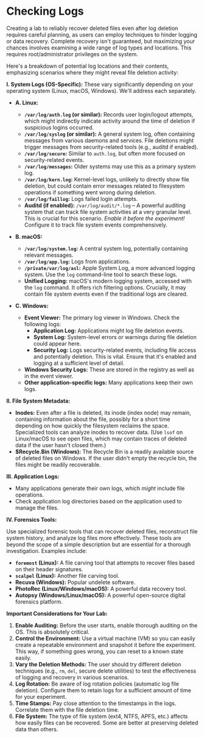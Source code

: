 # Checking Logs

Creating a lab to reliably recover deleted files even after log deletion requires careful planning, as users can employ techniques to hinder logging or data recovery.  Complete recovery isn't guaranteed, but maximizing your chances involves examining a wide range of log types and locations.  This requires root/administrator privileges on the system.

Here's a breakdown of potential log locations and their contents, emphasizing scenarios where they might reveal file deletion activity:

**I. System Logs (OS-Specific):**  These vary significantly depending on your operating system (Linux, macOS, Windows).  We'll address each separately.

* **A. Linux:**

    * **`/var/log/auth.log` (or similar):**  Records user login/logout attempts, which might indirectly indicate activity around the time of deletion if suspicious logins occurred.
    * **`/var/log/syslog` (or similar):** A general system log, often containing messages from various daemons and services. File deletions might trigger messages from security-related tools (e.g., auditd if enabled).
    * **`/var/log/secure`:**  Similar to `auth.log`, but often more focused on security-related events.
    * **`/var/log/messages`:** Older systems may use this as a primary system log.
    * **`/var/log/kern.log`:** Kernel-level logs, unlikely to directly show file deletion, but could contain error messages related to filesystem operations if something went wrong during deletion.
    * **`/var/log/faillog`:** Logs failed login attempts.
    * **Auditd (if enabled):** `/var/log/audit/*.log` – A powerful auditing system that can track file system activities at a very granular level.  This is crucial for this scenario. *Enable it before the experiment!*  Configure it to track file system events comprehensively.

* **B. macOS:**

    * **`/var/log/system.log`:**  A central system log, potentially containing relevant messages.
    * **`/var/log/app.log`:** Logs from applications.
    * **`/private/var/log/asl`:** Apple System Log, a more advanced logging system.  Use the `log` command-line tool to search these logs.
    * **Unified Logging:** macOS's modern logging system, accessed with the `log` command. It offers rich filtering options.  Crucially, it may contain file system events even if the traditional logs are cleared.

* **C. Windows:**

    * **Event Viewer:**  The primary log viewer in Windows. Check the following logs:
        * **Application Log:** Applications might log file deletion events.
        * **System Log:** System-level errors or warnings during file deletion could appear here.
        * **Security Log:**  Logs security-related events, including file access and potentially deletion.  This is vital.  Ensure that it's enabled and logging at a sufficient level of detail.
    * **Windows Security Logs:**  These are stored in the registry as well as in the event viewer.
    * **Other application-specific logs:**  Many applications keep their own logs.

**II. File System Metadata:**

* **Inodes:**  Even after a file is deleted, its inode (index node) may remain, containing information about the file, possibly for a short time depending on how quickly the filesystem reclaims the space.  Specialized tools can analyze inodes to recover data. (Use `lsof` on Linux/macOS to see open files, which may contain traces of deleted data if the user hasn't closed them.)
* **$Recycle.Bin (Windows):** The Recycle Bin is a readily available source of deleted files on Windows.  If the user didn't empty the recycle bin, the files might be readily recoverable.

**III. Application Logs:**

* Many applications generate their own logs, which *might* include file operations.
* Check application log directories based on the application used to manage the files.


**IV. Forensics Tools:**

Use specialized forensic tools that can recover deleted files, reconstruct file system history, and analyze log files more effectively.  These tools are beyond the scope of a simple description but are essential for a thorough investigation. Examples include:

* **`foremost` (Linux):** A file carving tool that attempts to recover files based on their header signatures.
* **`scalpel` (Linux):** Another file carving tool.
* **Recuva (Windows):** Popular undelete software.
* **PhotoRec (Linux/Windows/macOS):**  A powerful data recovery tool.
* **Autopsy (Windows/Linux/macOS):**  A powerful open-source digital forensics platform.

**Important Considerations for Your Lab:**

1. **Enable Auditing:**  Before the user starts, enable thorough auditing on the OS.  This is absolutely critical.
2. **Control the Environment:** Use a virtual machine (VM) so you can easily create a repeatable environment and snapshot it before the experiment. This way, if something goes wrong, you can reset to a known state easily.
3. **Vary the Deletion Methods:** The user should try different deletion techniques (e.g., `rm`, `del`, secure delete utilities) to test the effectiveness of logging and recovery in various scenarios.
4. **Log Rotation:** Be aware of log rotation policies (automatic log file deletion). Configure them to retain logs for a sufficient amount of time for your experiment.
5. **Time Stamps:** Pay close attention to the timestamps in the logs.  Correlate them with the file deletion time.
6. **File System:** The type of file system (ext4, NTFS, APFS, etc.) affects how easily files can be recovered.  Some are better at preserving deleted data than others.
